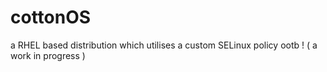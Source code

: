# cottonOS
a RHEL based distribution which utilises a custom SELinux policy ootb !
( a work in progress )
